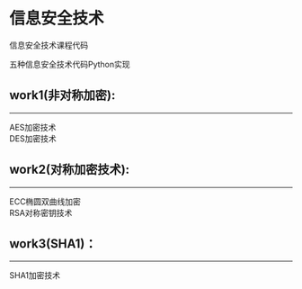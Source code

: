 # 信息安全技术

信息安全技术课程代码

五种信息安全技术代码Python实现

## work1(非对称加密):
------------------
AES加密技术<br>
DES加密技术<br>

## work2(对称加密技术):
------------------
ECC椭圆双曲线加密<br>
RSA对称密钥技术<br>

## work3(SHA1)：
-------------
 SHA1加密技术<br>
